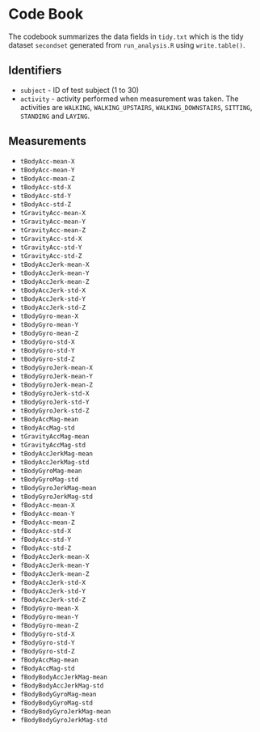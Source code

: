 # Code Book


The codebook summarizes the data fields in `tidy.txt` which is the tidy dataset `secondset` generated from `run_analysis.R` using `write.table()`.


## Identifiers


* `subject` - ID of test subject (1 to 30)
* `activity` - activity performed when measurement was taken. The activities are `WALKING`, `WALKING_UPSTAIRS`, `WALKING_DOWNSTAIRS`, `SITTING`, `STANDING` and `LAYING`.


## Measurements


* `tBodyAcc-mean-X`
* `tBodyAcc-mean-Y`
* `tBodyAcc-mean-Z`
* `tBodyAcc-std-X`
* `tBodyAcc-std-Y`
* `tBodyAcc-std-Z`
* `tGravityAcc-mean-X`
* `tGravityAcc-mean-Y`
* `tGravityAcc-mean-Z`
* `tGravityAcc-std-X`
* `tGravityAcc-std-Y`
* `tGravityAcc-std-Z`
* `tBodyAccJerk-mean-X`
* `tBodyAccJerk-mean-Y`
* `tBodyAccJerk-mean-Z`
* `tBodyAccJerk-std-X`
* `tBodyAccJerk-std-Y`
* `tBodyAccJerk-std-Z`
* `tBodyGyro-mean-X`
* `tBodyGyro-mean-Y`
* `tBodyGyro-mean-Z`
* `tBodyGyro-std-X`
* `tBodyGyro-std-Y`
* `tBodyGyro-std-Z`
* `tBodyGyroJerk-mean-X`
* `tBodyGyroJerk-mean-Y`
* `tBodyGyroJerk-mean-Z`
* `tBodyGyroJerk-std-X`
* `tBodyGyroJerk-std-Y`
* `tBodyGyroJerk-std-Z`
* `tBodyAccMag-mean`
* `tBodyAccMag-std`
* `tGravityAccMag-mean`
* `tGravityAccMag-std`
* `tBodyAccJerkMag-mean`
* `tBodyAccJerkMag-std`
* `tBodyGyroMag-mean`
* `tBodyGyroMag-std`
* `tBodyGyroJerkMag-mean`
* `tBodyGyroJerkMag-std`
* `fBodyAcc-mean-X`
* `fBodyAcc-mean-Y`
* `fBodyAcc-mean-Z`
* `fBodyAcc-std-X`
* `fBodyAcc-std-Y`
* `fBodyAcc-std-Z`
* `fBodyAccJerk-mean-X`
* `fBodyAccJerk-mean-Y`
* `fBodyAccJerk-mean-Z`
* `fBodyAccJerk-std-X`
* `fBodyAccJerk-std-Y`
* `fBodyAccJerk-std-Z`
* `fBodyGyro-mean-X`
* `fBodyGyro-mean-Y`
* `fBodyGyro-mean-Z`
* `fBodyGyro-std-X`
* `fBodyGyro-std-Y`
* `fBodyGyro-std-Z`
* `fBodyAccMag-mean`
* `fBodyAccMag-std`
* `fBodyBodyAccJerkMag-mean`
* `fBodyBodyAccJerkMag-std`
* `fBodyBodyGyroMag-mean`
* `fBodyBodyGyroMag-std`
* `fBodyBodyGyroJerkMag-mean`
* `fBodyBodyGyroJerkMag-std`





